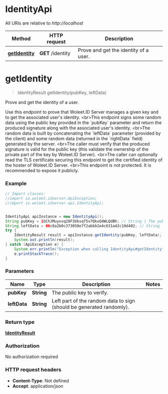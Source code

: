 # IdentityApi

All URIs are relative to *http://localhost*

Method | HTTP request | Description
------------- | ------------- | -------------
[**getIdentity**](IdentityApi.md#getIdentity) | **GET** /identity | Prove and get the identity of a user.


<a name="getIdentity"></a>
# **getIdentity**
> IdentityResult getIdentity(pubKey, leftData)

Prove and get the identity of a user.

Use this endpoint to prove that Woleet.ID Server manages a given key and to get the associated user&#39;s identity. &lt;br&gt;This endpoint signs some random data using the public key provided in the &#x60;pubKey&#x60; parameter and return the produced signature along with the associated user&#39;s identity. &lt;br&gt;The random data is built by concatenating the &#x60;leftData&#x60; parameter (provided by the client) and some random data (returned in the &#x60;rightData&#x60; field) generated by the server. &lt;br&gt;The caller must verify that the produced signature is valid for the public key (this validate the ownership of the private part of the key by Woleet.ID Server). &lt;br&gt;The caller can optionally read the TLS certificate securing this endpoint to get the certified identity of the hoster of Woleet.ID Server. &lt;br&gt;This endpoint is not protected. It is recommended to expose it publicly. 

### Example
```java
// Import classes:
//import io.woleet.idserver.ApiException;
//import io.woleet.idserver.api.IdentityApi;


IdentityApi apiInstance = new IdentityApi();
String pubKey = 1GChJMuyxvq28F3Uksqf5v7QkxQ4WLQdBh; // String | The public key to verify.
String leftData = 00c8a2b0c373050e7f2abbb2e4c631a42c10d402; // String | Left part of the random data to sign (should be generated randomly).
try {
    IdentityResult result = apiInstance.getIdentity(pubKey, leftData);
    System.out.println(result);
} catch (ApiException e) {
    System.err.println("Exception when calling IdentityApi#getIdentity");
    e.printStackTrace();
}
```

### Parameters

Name | Type | Description  | Notes
------------- | ------------- | ------------- | -------------
 **pubKey** | **String**| The public key to verify. |
 **leftData** | **String**| Left part of the random data to sign (should be generated randomly). |

### Return type

[**IdentityResult**](IdentityResult.md)

### Authorization

No authorization required

### HTTP request headers

 - **Content-Type**: Not defined
 - **Accept**: application/json

